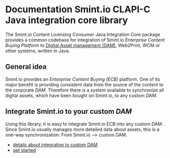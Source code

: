 Documentation Smint.io CLAPI-C Java integration core library
============================================================

The Smint.io Content Licensing Consumer Java Integration Core package provides a
common codebase for integration of Smint.io
*Enterprise Content Buying Platform* to
[Digital Asset management (DAM)](https://en.wikipedia.org/wiki/Digital_asset_management),
Web2Print, WCM or other systems, written in Java.


General idea
------------

Smint.io provides an *Enterprise Content Buying (ECB)* platform. One of its
major benefit is providing consistent data from the source of the content to
the corporate *DAM*. Therefore there is a system available to synchronize all
digital assets, which have been bought on Smint.io, to any custom *DAM*.


Integrate Smint.io to your custom *DAM*
---------------------------------------

Using this library, it is easy to integrate Smint.io ECB into any custom
*DAM*. Since Smint.io usually manages more detailed data about assets, this
is a one-way synchronization: From Smint.io --> custom DAM.

* [details about integration to custom DAM](integrate-custom-dam.md)
* [get started](get-started.md)

